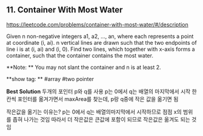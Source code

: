 ## 11. Container With Most Water

https://leetcode.com/problems/container-with-most-water/#/description

Given n non-negative integers a1, a2, ..., an, where each represents a point at coordinate (i, ai).
n vertical lines are drawn such that the two endpoints of line i is at (i, ai) and (i, 0). Find two lines, which together with x-axis forms a container, such that the container contains the most water.

**Note: ** You may not slant the container and n is at least 2.

**show tag: ** \#array \#two pointer

**Best Solution**
두개의 포인터 p와 q를 사용
p는 0에서 q는 배열의 마지막에서 시작
한칸씩 포인터를 옮겨가면서 maxArea를 찾는데, p랑 q중에 작은 값을 옮기면 됨

작은값을 옮기는 이유는?
p는 0에서 q는 배열의마지막에서 시작하므로 점점 x의 범위를 좁혀 나가는 것임
따라서 더 작은값은 큰값에 포함이 되므로 작은값은 옮겨도 되는 것임
